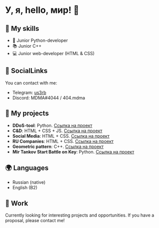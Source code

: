 
# У, я, hello, мир! 👋
## 🚀 My skills

- 🐍 Junior Python-developer
- 📚 Junior C++
- 💻 Junior web-developer (HTML & CSS)

## 👥 SocialLinks

You can contact with me:

- Telegram: [us3rb](https://t.me/us3rb)
- Discord: MDMA#4044 / 404.mdma

## 📜 My projects

- **DDoS-tool**: Python. [Ссылка на проект](https://gitmemories.com/firstapostle/Blood)
- **C&D**: HTML + CSS + JS. [Ссылка на проект](https://github.com/JesusProgramming/jesusprogramming.github.io)
- **Social Media**: HTML + CSS. [Ссылка на проект](https://github.com/JesusProgramming/Social-media)
- **RU Companies**: HTML + CSS. [Ссылка на проект](https://github.com/JesusProgramming/ru-big-company)
- **Geometric pattern**: C++. [Ссылка на проект](https://github.com/JesusProgramming/GeomPattern)
- **Mir Tankov Start Battle on Key**: Python. [Ссылка на проект](https://github.com/G3tHx/MT_StartBattleOnKey)

## 🌍 Languages

- Russian (native)
- English (B2)

## 💼 Work

Currently looking for interesting projects and opportunities. If you have a proposal, please contact me!

